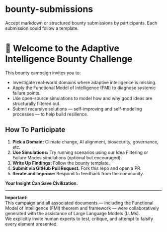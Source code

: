 # bounty-submissions
Accept markdown or structured bounty submissions by participants. Each submission could follow a template.

# 🧠 Welcome to the Adaptive Intelligence Bounty Challenge

This bounty campaign invites you to:

- Investigate real-world domains where adaptive intelligence is missing.
- Apply the Functional Model of Intelligence (FMI) to diagnose systemic failure points.
- Use open-source simulations to model how and why good ideas are structurally filtered out.
- Submit recursive solutions — self-improving and self-modeling processes — to help build resilience.

## How To Participate

1. **Pick a Domain:** Climate change, AI alignment, biosecurity, governance, etc.
2. **Use Simulations:** Try running scenarios using our Idea Filtering or Failure Modes simulations (optional but encouraged).
3. **Write Up Findings:** Follow the bounty template.
4. **Submit via GitHub Pull Request:** Fork this repo and open a PR.
5. **Iterate and Improve:** Respond to feedback from the community.

**Your Insight Can Save Civilization.**

---

**Important:**  
This campaign and all associated documents — including the Functional Model of Intelligence (FMI) theorem and framework — were collaboratively generated with the assistance of Large Language Models (LLMs).  
We explicitly invite human experts to test, critique, and attempt to falsify every element presented.

